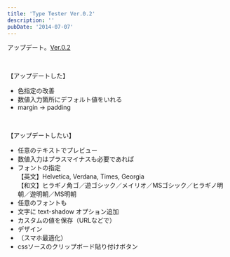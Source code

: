 ```yaml
---
title: 'Type Tester Ver.0.2'
description: ''
pubDate: '2014-07-07'
---
```


<p>アップデート。<a href="https://archive.yuheijotaki.com/demo/type_tester/0.2/">Ver.0.2</a></p>
<p>&nbsp;</p>
<p>【アップデートした】</p>
<ul>
<li>色指定の改善</li>
<li>数値入力箇所にデフォルト値をいれる</li>
<li>margin → padding</li>
</ul>
<p>&nbsp;</p>
<p>【アップデートしたい】</p>
<ul>
<li>任意のテキストでプレビュー</li>
<li>数値入力はプラスマイナスも必要であれば</li>
<li>フォントの指定<br>【英文】Helvetica, Verdana, Times, Georgia<br>【和文】ヒラギノ角ゴ／遊ゴシック／メイリオ／MSゴシック／ヒラギノ明朝／遊明朝／MS明朝</li>
<li>任意のフォントも</li>
<li>文字に text-shadow オプション追加</li>
<li>カスタムの値を保存（URLなどで）</li>
<li>デザイン</li>
<li>（スマホ最適化）</li>
<li>cssソースのクリップボード貼り付けボタン</li>
</ul>
